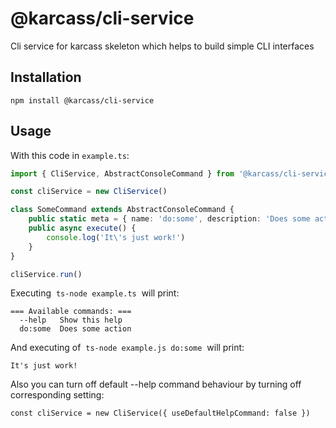 # @karcass/cli-service

Cli service for karcass skeleton which helps to build simple CLI interfaces

## Installation

```
npm install @karcass/cli-service
```

## Usage

With this code in `example.ts`:

```typescript
import { CliService, AbstractConsoleCommand } from '@karcass/cli-service'

const cliService = new CliService()

class SomeCommand extends AbstractConsoleCommand {
    public static meta = { name: 'do:some', description: 'Does some action' }
    public async execute() {
        console.log('It\'s just work!')
    }
}

cliService.run()
```

Executing &nbsp;`ts-node example.ts`&nbsp; will print:

```
=== Available commands: ===
  --help   Show this help
  do:some  Does some action
```

And executing of &nbsp;`ts-node example.js do:some`&nbsp; will print:

```
It's just work!
```

Also you can turn off default --help command behaviour by turning off corresponding setting:

```
const cliService = new CliService({ useDefaultHelpCommand: false })
```